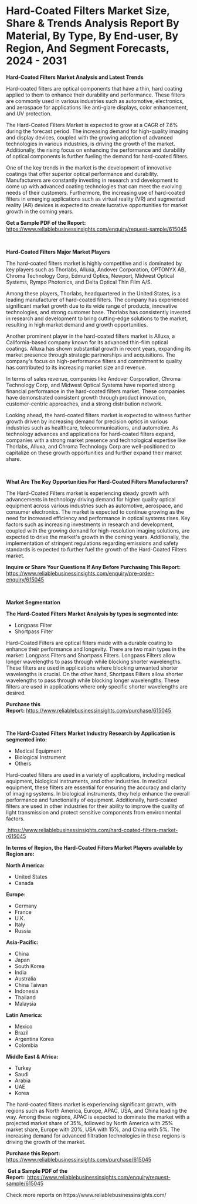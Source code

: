 <p><h1>Hard-Coated Filters Market Size, Share & Trends Analysis Report By Material, By Type, By End-user, By Region, And Segment Forecasts, 2024 - 2031</h1></p><p><strong>Hard-Coated Filters Market Analysis and Latest Trends</strong></p>
<p><p>Hard-coated filters are optical components that have a thin, hard coating applied to them to enhance their durability and performance. These filters are commonly used in various industries such as automotive, electronics, and aerospace for applications like anti-glare displays, color enhancement, and UV protection.</p><p>The Hard-Coated Filters Market is expected to grow at a CAGR of 7.6% during the forecast period. The increasing demand for high-quality imaging and display devices, coupled with the growing adoption of advanced technologies in various industries, is driving the growth of the market. Additionally, the rising focus on enhancing the performance and durability of optical components is further fueling the demand for hard-coated filters.</p><p>One of the key trends in the market is the development of innovative coatings that offer superior optical performance and durability. Manufacturers are constantly investing in research and development to come up with advanced coating technologies that can meet the evolving needs of their customers. Furthermore, the increasing use of hard-coated filters in emerging applications such as virtual reality (VR) and augmented reality (AR) devices is expected to create lucrative opportunities for market growth in the coming years.</p></p>
<p><strong>Get a Sample PDF of the Report:&nbsp;</strong> <a href="https://www.reliablebusinessinsights.com/enquiry/request-sample/615045">https://www.reliablebusinessinsights.com/enquiry/request-sample/615045</a></p>
<p>&nbsp;</p>
<p><strong>Hard-Coated Filters Major Market Players</strong></p>
<p><p>The hard-coated filters market is highly competitive and is dominated by key players such as Thorlabs, Alluxa, Andover Corporation, OPTONYX AB, Chroma Technology Corp, Edmund Optics, Newport, Midwest Optical Systems, Rympo Photonics, and Delta Optical Thin Film A/S. </p><p>Among these players, Thorlabs, headquartered in the United States, is a leading manufacturer of hard-coated filters. The company has experienced significant market growth due to its wide range of products, innovative technologies, and strong customer base. Thorlabs has consistently invested in research and development to bring cutting-edge solutions to the market, resulting in high market demand and growth opportunities.</p><p>Another prominent player in the hard-coated filters market is Alluxa, a California-based company known for its advanced thin-film optical coatings. Alluxa has shown substantial growth in recent years, expanding its market presence through strategic partnerships and acquisitions. The company's focus on high-performance filters and commitment to quality has contributed to its increasing market size and revenue.</p><p>In terms of sales revenue, companies like Andover Corporation, Chroma Technology Corp, and Midwest Optical Systems have reported strong financial performance in the hard-coated filters market. These companies have demonstrated consistent growth through product innovation, customer-centric approaches, and a strong distribution network.</p><p>Looking ahead, the hard-coated filters market is expected to witness further growth driven by increasing demand for precision optics in various industries such as healthcare, telecommunications, and automotive. As technology advances and applications for hard-coated filters expand, companies with a strong market presence and technological expertise like Thorlabs, Alluxa, and Chroma Technology Corp are well-positioned to capitalize on these growth opportunities and further expand their market share.</p></p>
<p>&nbsp;</p>
<p><strong>What Are The Key Opportunities For Hard-Coated Filters Manufacturers?</strong></p>
<p><p>The Hard-Coated Filters market is experiencing steady growth with advancements in technology driving demand for higher quality optical equipment across various industries such as automotive, aerospace, and consumer electronics. The market is expected to continue growing as the need for increased efficiency and performance in optical systems rises. Key factors such as increasing investments in research and development, coupled with the growing demand for high-resolution imaging solutions, are expected to drive the market's growth in the coming years. Additionally, the implementation of stringent regulations regarding emissions and safety standards is expected to further fuel the growth of the Hard-Coated Filters market.</p></p>
<p><strong>Inquire or Share Your Questions If Any Before Purchasing This Report:</strong> <a href="https://www.reliablebusinessinsights.com/enquiry/pre-order-enquiry/615045">https://www.reliablebusinessinsights.com/enquiry/pre-order-enquiry/615045</a></p>
<p>&nbsp;</p>
<p><strong>Market Segmentation</strong></p>
<p><strong>The Hard-Coated Filters Market Analysis by types is segmented into:</strong></p>
<p><ul><li>Longpass Filter</li><li>Shortpass Filter</li></ul></p>
<p><p>Hard-Coated Filters are optical filters made with a durable coating to enhance their performance and longevity. There are two main types in the market: Longpass Filters and Shortpass Filters. Longpass Filters allow longer wavelengths to pass through while blocking shorter wavelengths. These filters are used in applications where blocking unwanted shorter wavelengths is crucial. On the other hand, Shortpass Filters allow shorter wavelengths to pass through while blocking longer wavelengths. These filters are used in applications where only specific shorter wavelengths are desired.</p></p>
<p><strong>Purchase this Report:&nbsp;</strong><a href="https://www.reliablebusinessinsights.com/purchase/615045">https://www.reliablebusinessinsights.com/purchase/615045</a></p>
<p>&nbsp;</p>
<p><strong>The Hard-Coated Filters Market Industry Research by Application is segmented into:</strong></p>
<p><ul><li>Medical Equipment</li><li>Biological Instrument</li><li>Others</li></ul></p>
<p><p>Hard-coated filters are used in a variety of applications, including medical equipment, biological instruments, and other industries. In medical equipment, these filters are essential for ensuring the accuracy and clarity of imaging systems. In biological instruments, they help enhance the overall performance and functionality of equipment. Additionally, hard-coated filters are used in other industries for their ability to improve the quality of light transmission and protect sensitive components from environmental factors.</p></p>
<p><a href="https://www.reliablebusinessinsights.com/hard-coated-filters-market-r615045">&nbsp;https://www.reliablebusinessinsights.com/hard-coated-filters-market-r615045</a></p>
<p><strong>In terms of Region, the Hard-Coated Filters Market Players available by Region are:</strong></p>
<p>
    <p> <strong> North America: </strong>
        <ul>
            <li>United States</li>
            <li>Canada</li>
        </ul>
        </p> 
    <p> <strong> Europe: </strong>
        <ul>
            <li>Germany</li>
            <li>France</li>
            <li>U.K.</li>
            <li>Italy</li>
            <li>Russia</li>
        </ul>
        </p> 
    <p> <strong> Asia-Pacific: </strong>
        <ul>
            <li>China</li>
            <li>Japan</li>
            <li>South Korea</li>
            <li>India</li>
            <li>Australia</li>
            <li>China Taiwan</li>
            <li>Indonesia</li>
            <li>Thailand</li>
            <li>Malaysia</li>
        </ul>
        </p> 
    <p> <strong> Latin America: </strong>
        <ul>
            <li>Mexico</li>
            <li>Brazil</li>
            <li>Argentina Korea</li>
            <li>Colombia</li>
        </ul>
        </p> 
    <p> <strong> Middle East & Africa: </strong>
        <ul>
            <li>Turkey</li>
            <li>Saudi</li>
            <li>Arabia</li>
            <li>UAE</li>
            <li>Korea</li>
        </ul>
    </p>
    </p>
<p><p>The hard-coated filters market is experiencing significant growth, with regions such as North America, Europe, APAC, USA, and China leading the way. Among these regions, APAC is expected to dominate the market with a projected market share of 35%, followed by North America with 25% market share, Europe with 20%, USA with 15%, and China with 5%. The increasing demand for advanced filtration technologies in these regions is driving the growth of the market.</p></p>
<p><strong>Purchase this Report: </strong><a href="https://www.reliablebusinessinsights.com/purchase/615045">https://www.reliablebusinessinsights.com/purchase/615045</a></p>
<p>&nbsp;<strong>Get a Sample PDF of the Report:&nbsp;&nbsp;</strong><a href="https://www.reliablebusinessinsights.com/enquiry/request-sample/615045">https://www.reliablebusinessinsights.com/enquiry/request-sample/615045</a></p>
<p><strong></strong></p>
<p>Check more reports on https://www.reliablebusinessinsights.com/</p>